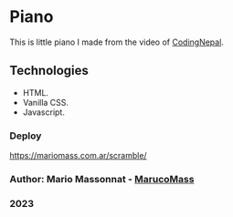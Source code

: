 # Piano
This is little piano I made from the video of [CodingNepal](https://www.youtube.com/watch?v=Mv1ZYpo8q4g).

## Technologies
- HTML.
- Vanilla CSS.
- Javascript.

### Deploy
https://mariomass.com.ar/scramble/

### Author: Mario Massonnat - [MarucoMass](https://github.com/MarucoMass)

### 2023 
